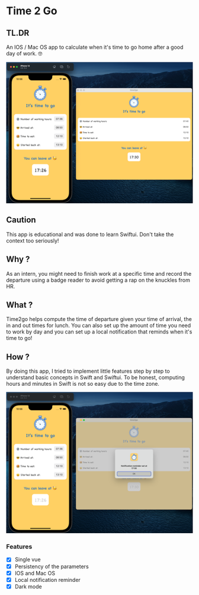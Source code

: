 # Time 2 Go

## TL.DR

An IOS / Mac OS app to calculate when it's time to go home after a good day of work. 🤓

![overview](screenshots/overview.png)

## Caution

This app is educational and was done to learn Swiftui. Don't take the context too seriously!

## Why ?

As an intern, you might need to finish work at a specific time and record the departure using a badge reader to avoid getting a rap on the knuckles from HR. 

## What ?

Time2go helps compute the time of departure given your time of arrival, the in and out times for lunch. You can also set up the amount of time you need to work by day and you can set up a local notification that reminds when it's time to go!

## How ?

By doing this app, I tried to implement little features step by step to understand basic concepts in Swift and Swiftui. To be honest, computing hours and minutes in Swift is not so easy due to the time zone.

![notification](screenshots/notification.png)

### Features

- [X] Single vue
- [X] Persistency of the parameters
- [X] IOS and Mac OS
- [X] Local notification reminder
- [X] Dark mode
